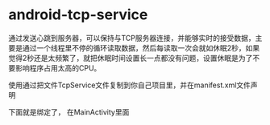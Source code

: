 # android-tcp-service

通过发送心跳到服务器，可以保持与TCP服务器连接，并能够实时的接受数据，主要是通过一个线程里不停的循环读取数据，然后每读取一次会就如休眠2秒，如果觉得2秒还是太频繁了，就把休眠时间设置长一点都没有问题，设置休眠是为了不要影响程序占用太高的CPU。

使用通过把文件TcpService文件复制到你自己项目里，并在manifest.xml文件声明
<service android:name=".TcpService"></service>

下面就是绑定了，
在MainActivity里面
